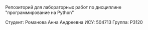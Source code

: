 Репозиторий для лабораторных работ по дисциплине "программирование на Python"

Студент: Романова Анна Андреевна
ИСУ: 504713
Группа: P3120
